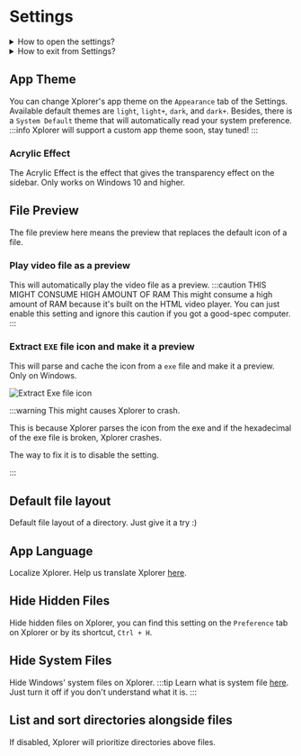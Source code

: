 # Settings

<details>
<summary>
How to open the settings?
</summary>
You can open settings on Xplorer by clicking the `Settings` button on the left down of Xplorer.

![Settings](/img/docs/settings.png)

</details> <details>
<summary>
How to exit from Settings?
</summary>
You can exit from Settings on Xplorer by clicking the Arrow Up button on the upside left of Xplorer.

![Settings](/img/docs/exit-settings.png)

</details>

## App Theme

You can change Xplorer's app theme on the `Appearance` tab of the Settings. Available default themes are `light`, `light+`, `dark`, and `dark+`. Besides, there is a `System Default` theme that will automatically read your system preference. :::info Xplorer will support a custom app theme soon, stay tuned! :::

### Acrylic Effect

The Acrylic Effect is the effect that gives the transparency effect on the sidebar. Only works on Windows 10 and higher.

## File Preview

The file preview here means the preview that replaces the default icon of a file.

### Play video file as a preview

This will automatically play the video file as a preview. :::caution THIS MIGHT CONSUME HIGH AMOUNT OF RAM This might consume a high amount of RAM because it's built on the HTML video player. You can just enable this setting and ignore this caution if you got a good-spec computer. :::

### Extract `EXE` file icon and make it a preview

This will parse and cache the icon from a `exe` file and make it a preview. Only on Windows.

![Extract Exe file icon](/img/docs/extract-exe-icon.png)

:::warning This might causes Xplorer to crash.

This is because Xplorer parses the icon from the exe and if the hexadecimal of the exe file is broken, Xplorer crashes.

The way to fix it is to disable the setting.

:::

## Default file layout

Default file layout of a directory. Just give it a try :)

## App Language

Localize Xplorer. Help us translate Xplorer [here](https://github.com/kimlimjustin/xplorer/discussions/30).

## Hide Hidden Files

Hide hidden files on Xplorer, you can find this setting on the `Preference` tab on Xplorer or by its shortcut, `Ctrl + H`.

## Hide System Files

Hide Windows' system files on Xplorer. :::tip Learn what is system file [here](https://en.wikipedia.org/wiki/System_file). Just turn it off if you don't understand what it is. :::

## List and sort directories alongside files

If disabled, Xplorer will prioritize directories above files.
